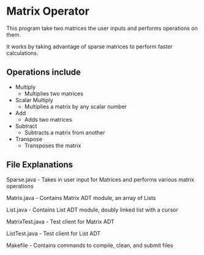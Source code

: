 # Matrix Operator #

This program take two matrices the user inputs and performs operations on them. 

It works by taking advantage of sparse matrices to perform faster calculations.

## Operations include ##
* Multiply
	* Multiplies two matrices
* Scalar Multiply
	* Multiplies a matrix by any scalar number
* Add
	* Adds two matrices
* Subtract
	* Subtracts a matrix from another
* Transpose
	* Transposes the matrix

## File Explanations ##
Sparse.java - Takes in user input for Matrices and performs various matrix operations

Matrix.java - Contains Matrix ADT module, an array of Lists

List.java - Contains List ADT module, doubly linked list with a cursor

MatrixTest.java - Test client for Matrix ADT

ListTest.java - Test client for List ADT

Makefile - Contains commands to compile, clean, and submit files
